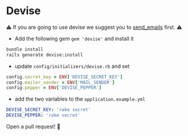 # Devise

:warning: If you are going to use devise we suggest you to [send_emails](send_emails.md) first. :warning:

* Add the following gem `gem 'devise'` and install it

```sh
bundle install
rails generate devise:install
```

* update `config/initializers/devise.rb` and set

```rb
config.secret_key = ENV['DEVISE_SECRET_KEY']
config.mailer_sender = ENV['MAIL_SENDER']
config.pepper = ENV['DEVISE_PEPPER']
```

* add the two variables to the `application.example.yml`

```yml
DEVISE_SECRET_KEY: 'rake secret'
DEVISE_PEPPER: 'rake secret'
```

Open a pull request! :tada: